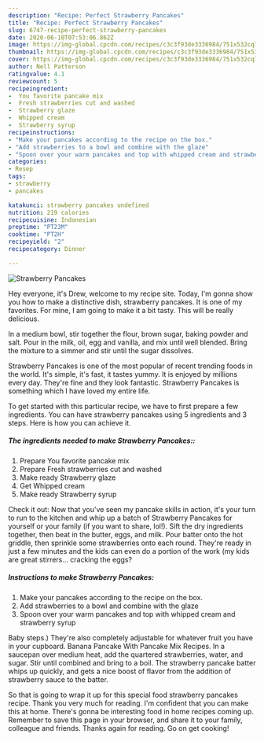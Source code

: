 ```yaml
---
description: "Recipe: Perfect Strawberry Pancakes"
title: "Recipe: Perfect Strawberry Pancakes"
slug: 6747-recipe-perfect-strawberry-pancakes
date: 2020-06-10T07:53:06.862Z
image: https://img-global.cpcdn.com/recipes/c3c3f93de3336984/751x532cq70/strawberry-pancakes-recipe-main-photo.jpg
thumbnail: https://img-global.cpcdn.com/recipes/c3c3f93de3336984/751x532cq70/strawberry-pancakes-recipe-main-photo.jpg
cover: https://img-global.cpcdn.com/recipes/c3c3f93de3336984/751x532cq70/strawberry-pancakes-recipe-main-photo.jpg
author: Nell Patterson
ratingvalue: 4.1
reviewcount: 5
recipeingredient:
-  You favorite pancake mix
-  Fresh strawberries cut and washed
-  Strawberry glaze
-  Whipped cream
-  Strawberry syrup
recipeinstructions:
- "Make your pancakes according to the recipe on the box."
- "Add strawberries to a bowl and combine with the glaze"
- "Spoon over your warm pancakes and top with whipped cream and strawberry syrup"
categories:
- Resep
tags:
- strawberry
- pancakes

katakunci: strawberry pancakes undefined
nutrition: 219 calories
recipecuisine: Indonesian
preptime: "PT23M"
cooktime: "PT2H"
recipeyield: "2"
recipecategory: Dinner

---
```



![Strawberry Pancakes](https://img-global.cpcdn.com/recipes/c3c3f93de3336984/751x532cq70/strawberry-pancakes-recipe-main-photo.jpg)

Hey everyone, it's Drew, welcome to my recipe site. Today, I'm gonna show you how to make a distinctive dish, strawberry pancakes. It is one of my favorites. For mine, I am going to make it a bit tasty. This will be really delicious.

In a medium bowl, stir together the flour, brown sugar, baking powder and salt. Pour in the milk, oil, egg and vanilla, and mix until well blended. Bring the mixture to a simmer and stir until the sugar dissolves.

Strawberry Pancakes is one of the most popular of recent trending foods in the world. It's simple, it's fast, it tastes yummy. It is enjoyed by millions every day. They're fine and they look fantastic. Strawberry Pancakes is something which I have loved my entire life.


To get started with this particular recipe, we have to first prepare a few ingredients. You can have strawberry pancakes using 5 ingredients and 3 steps. Here is how you can achieve it.

##### The ingredients needed to make Strawberry Pancakes::

1. Prepare  You favorite pancake mix
1. Prepare  Fresh strawberries cut and washed
1. Make ready  Strawberry glaze
1. Get  Whipped cream
1. Make ready  Strawberry syrup


Check it out: Now that you&#39;ve seen my pancake skills in action, it&#39;s your turn to run to the kitchen and whip up a batch of Strawberry Pancakes for yourself or your family (if you want to share, lol!). Sift the dry ingredients together, then beat in the butter, eggs, and milk. Pour batter onto the hot griddle, then sprinkle some strawberries onto each round. They&#39;re ready in just a few minutes and the kids can even do a portion of the work (my kids are great stirrers… cracking the eggs? 

##### Instructions to make Strawberry Pancakes:

1. Make your pancakes according to the recipe on the box.
1. Add strawberries to a bowl and combine with the glaze
1. Spoon over your warm pancakes and top with whipped cream and strawberry syrup


Baby steps.) They&#39;re also completely adjustable for whatever fruit you have in your cupboard. Banana Pancake With Pancake Mix Recipes. In a saucepan over medium heat, add the quartered strawberries, water, and sugar. Stir until combined and bring to a boil. The strawberry pancake batter whips up quickly, and gets a nice boost of flavor from the addition of strawberry sauce to the batter. 

So that is going to wrap it up for this special food strawberry pancakes recipe. Thank you very much for reading. I'm confident that you can make this at home. There's gonna be interesting food in home recipes coming up. Remember to save this page in your browser, and share it to your family, colleague and friends. Thanks again for reading. Go on get cooking!
